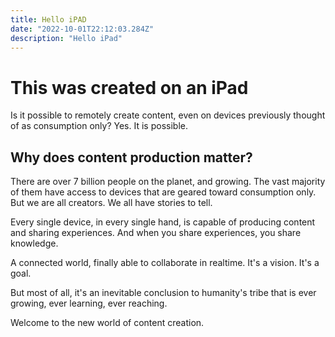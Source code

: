 ```yaml
---
title: Hello iPAD
date: "2022-10-01T22:12:03.284Z"
description: "Hello iPad"
---
```


# This was created on an iPad

Is it possible to remotely create content, even on devices previously thought of as consumption only? Yes. It is possible.

## Why does content production matter?

There are over 7 billion people on the planet, and growing. The vast majority of them have access to devices that are geared toward consumption only. But we are all creators. We all have stories to tell.

Every single device, in every single hand, is capable of producing content and sharing experiences. And when you share experiences, you share knowledge.

A connected world, finally able to collaborate in realtime. It's a vision. It's a goal.

But most of all, it's an inevitable conclusion to humanity's tribe that is ever growing, ever learning, ever reaching.

Welcome to the new world of content creation. 